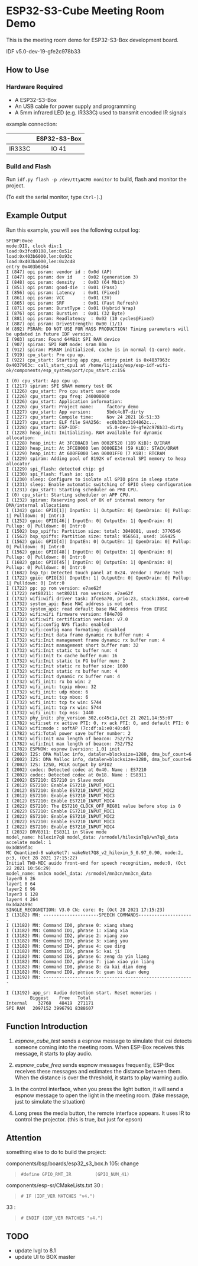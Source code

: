 # ESP32-S3-Cube Meeting Room Demo

This is the meeting room demo for ESP32-S3-Box development board. 

IDF v5.0-dev-19-gfe2c978b33

## How to Use

### Hardware Required

* A ESP32-S3-Box
* An USB cable for power supply and programming
* A 5mm infrared LED (e.g. IR333C) used to transmit encoded IR signals 

example connection:

|        | ESP32-S3-Box |
| :----: | :-----------: |
| IR333C |     IO 41     |

### Build and Flash

Run `idf.py flash -p /dev/ttyACM0 monitor` to build, flash and monitor the project.

(To exit the serial monitor, type `Ctrl-]`.)

## Example Output

Run this example, you will see the following output log:

```
SPIWP:0xee
mode:DIO, clock div:1
load:0x3fcd0108,len:0x51c
load:0x403b6000,len:0x93c
load:0x403ba000,len:0x2c48
entry 0x403b6164
I (847) opi psram: vendor id : 0x0d (AP)
I (847) opi psram: dev id    : 0x02 (generation 3)
I (848) opi psram: density   : 0x03 (64 Mbit)
I (851) opi psram: good-die  : 0x01 (Pass)
I (856) opi psram: Latency   : 0x01 (Fixed)
I (861) opi psram: VCC       : 0x01 (3V)
I (865) opi psram: SRF       : 0x01 (Fast Refresh)
I (871) opi psram: BurstType : 0x01 (Hybrid Wrap)
I (876) opi psram: BurstLen  : 0x01 (32 Byte)
I (881) opi psram: Readlatency  : 0x02 (10 cycles@Fixed)
I (887) opi psram: DriveStrength: 0x00 (1/1)
W (892) PSRAM: DO NOT USE FOR MASS PRODUCTION! Timing parameters will be updated in future IDF version.
I (903) spiram: Found 64MBit SPI RAM device
I (907) spiram: SPI RAM mode: sram 80m
I (912) spiram: PSRAM initialized, cache is in normal (1-core) mode.
I (919) cpu_start: Pro cpu up.
I (922) cpu_start: Starting app cpu, entry point is 0x4037963c
0x4037963c: call_start_cpu1 at /home/lijiaiq/esp/esp-idf-wifi-ok/components/esp_system/port/cpu_start.c:156

I (0) cpu_start: App cpu up.
I (1217) spiram: SPI SRAM memory test OK
I (1226) cpu_start: Pro cpu start user code
I (1226) cpu_start: cpu freq: 240000000
I (1226) cpu_start: Application information:
I (1226) cpu_start: Project name:     factory_demo
I (1227) cpu_start: App version:      5bdc4c87-dirty
I (1227) cpu_start: Compile time:     Nov 24 2021 16:51:33
I (1227) cpu_start: ELF file SHA256:  ec0b3b0c3194862c...
I (1228) cpu_start: ESP-IDF:          v5.0-dev-19-gfe2c978b33-dirty
I (1228) heap_init: Initializing. RAM available for dynamic allocation:
I (1228) heap_init: At 3FCB0AE0 len 0002F520 (189 KiB): D/IRAM
I (1228) heap_init: At 3FCE0000 len 0000EE34 (59 KiB): STACK/DRAM
I (1229) heap_init: At 600FE000 len 00001FF0 (7 KiB): RTCRAM
I (1229) spiram: Adding pool of 8192K of external SPI memory to heap allocator
I (1229) spi_flash: detected chip: gd
I (1230) spi_flash: flash io: qio
I (1230) sleep: Configure to isolate all GPIO pins in sleep state
I (1231) sleep: Enable automatic switching of GPIO sleep configuration
I (1231) cpu_start: Starting scheduler on PRO CPU.
I (0) cpu_start: Starting scheduler on APP CPU.
I (1232) spiram: Reserving pool of 8K of internal memory for DMA/internal allocations
I (1242) gpio: GPIO[1]| InputEn: 1| OutputEn: 0| OpenDrain: 0| Pullup: 1| Pulldown: 0| Intr:3 
I (1252) gpio: GPIO[46]| InputEn: 0| OutputEn: 1| OpenDrain: 0| Pullup: 0| Pulldown: 0| Intr:0 
I (1502) bsp_spiffs: Partition size: total: 3848081, used: 3776546
I (1562) bsp_spiffs: Partition size: total: 956561, used: 169425
I (1562) gpio: GPIO[4]| InputEn: 0| OutputEn: 1| OpenDrain: 0| Pullup: 0| Pulldown: 0| Intr:0 
I (1562) gpio: GPIO[48]| InputEn: 0| OutputEn: 1| OpenDrain: 0| Pullup: 0| Pulldown: 0| Intr:0 
I (1682) gpio: GPIO[45]| InputEn: 0| OutputEn: 1| OpenDrain: 0| Pullup: 0| Pulldown: 0| Intr:0 
I (1682) bsp_tp: Detected touch panel at 0x24. Vendor : Parade Tech
I (1722) gpio: GPIO[3]| InputEn: 1| OutputEn: 0| OpenDrain: 0| Pullup: 1| Pulldown: 0| Intr:0 
I (1722) pp: pp rom version: e7ae62f
I (1722) net80211: net80211 rom version: e7ae62f
I (1732) wifi:wifi driver task: 3fce6a70, prio:23, stack:3584, core=0
I (1732) system_api: Base MAC address is not set
I (1732) system_api: read default base MAC address from EFUSE
I (1732) wifi:wifi firmware version: f84e709
I (1732) wifi:wifi certification version: v7.0
I (1732) wifi:config NVS flash: enabled
I (1732) wifi:config nano formating: disabled
I (1732) wifi:Init data frame dynamic rx buffer num: 4
I (1732) wifi:Init management frame dynamic rx buffer num: 4
I (1732) wifi:Init management short buffer num: 32
I (1732) wifi:Init static tx buffer num: 4
I (1732) wifi:Init tx cache buffer num: 16
I (1732) wifi:Init static tx FG buffer num: 2
I (1732) wifi:Init static rx buffer size: 1600
I (1732) wifi:Init static rx buffer num: 4
I (1732) wifi:Init dynamic rx buffer num: 4
I (1732) wifi_init: rx ba win: 2
I (1732) wifi_init: tcpip mbox: 32
I (1732) wifi_init: udp mbox: 6
I (1732) wifi_init: tcp mbox: 6
I (1732) wifi_init: tcp tx win: 5744
I (1732) wifi_init: tcp rx win: 5744
I (1732) wifi_init: tcp mss: 1440
I (1732) phy_init: phy_version 302,cc45c1a,Oct 21 2021,14:55:07
I (1782) wifi:set rx active PTI: 0, rx ack PTI: 0, and default PTI: 0
I (1782) wifi:mode : softAP (7c:df:a1:e0:40:dd)
I (1782) wifi:Total power save buffer number: 2
I (1782) wifi:Init max length of beacon: 752/752
I (1782) wifi:Init max length of beacon: 752/752
I (1782) ESPNOW: espnow [version: 1.0] init
I (2002) I2S: DMA Malloc info, datalen=blocksize=1280, dma_buf_count=6
I (2002) I2S: DMA Malloc info, datalen=blocksize=1280, dma_buf_count=6
I (2002) I2S: I2S0, MCLK output by GPIO2
I (2002) codec: Detected codec at 0x40. Name : ES7210
I (2002) codec: Detected codec at 0x18. Name : ES8311
I (2002) ES7210: ES7210 in Slave mode
I (2012) ES7210: Enable ES7210_INPUT_MIC1
I (2012) ES7210: Enable ES7210_INPUT_MIC2
I (2012) ES7210: Enable ES7210_INPUT_MIC3
I (2012) ES7210: Enable ES7210_INPUT_MIC4
I (2022) ES7210: The ES7210_CLOCK_OFF_REG01 value before stop is 0
I (2022) ES7210: Enable ES7210_INPUT_MIC1
I (2022) ES7210: Enable ES7210_INPUT_MIC2
I (2022) ES7210: Enable ES7210_INPUT_MIC3
I (2022) ES7210: Enable ES7210_INPUT_MIC4
I (2032) DRV8311: ES8311 in Slave mode
model_name: hilexin7q8 model_data: /srmodel/hilexin7q8/wn7q8_data
accelate model: 1
0x3d859f3c
MC Quantized-8 wakeNet7: wakeNet7Q8_v2_hilexin_5_0.97_0.90, mode:2, p:3, (Oct 28 2021 17:15:22)
Initial TWO-MIC auido front-end for speech recognition, mode:0, (Oct 22 2021 10:56:29)
model_name: mn3cn model_data: /srmodel/mn3cn/mn3cn_data
layer0 6 26
layer1 8 64
layer2 6 96
layer3 6 128
layer4 4 264
0x3da2499c
SINGLE_RECOGNITION: V3.0 CN; core: 0; (Oct 28 2021 17:15:23)
I (13182) MN: ---------------------SPEECH COMMANDS---------------------
I (13182) MN: Command ID0, phrase 0: xiang shang
I (13182) MN: Command ID1, phrase 1: xiang xia
I (13182) MN: Command ID2, phrase 2: xiang zuo
I (13182) MN: Command ID3, phrase 3: xiang you
I (13182) MN: Command ID4, phrase 4: que ding
I (13182) MN: Command ID5, phrase 5: kai ji
I (13182) MN: Command ID6, phrase 6: zeng da yin liang
I (13182) MN: Command ID7, phrase 7: jian xiao yin liang
I (13182) MN: Command ID8, phrase 8: da kai dian deng
I (13182) MN: Command ID9, phrase 9: guan bi dian deng
I (13192) MN: ---------------------------------------------------------

I (13192) app_sr: Audio detection start. Reset memories :
         Biggest    Free   Total
Internal    32768   48419  271171
SPI RAM   2097152 3996791 8388607

```

## Function Introduction

1. *espnow_cube_test*  sends a espnow message to simulate that csi detects someone coming into the meeting room. When ESP-Box receives this message, it starts to play audio.
   
2. *espnow_cube_freq* sends espnow messages frequently, ESP-Box receives these messages and estimates the distance between them. When the distance is over the threshold, it starts to play warning audio.
   
3. In the control interface, when you press the light button, it will send a espnow message to open the light in the meeting room. (fake message, just to simulate the situation)
   
4. Long press the media button, the remote interface appears. It uses IR to control the projector. (this is true, but just for epson)

## Attention

something else to do to build the project:

components/bsp/boards/esp32_s3_box.h
105: change
> ```#define GPIO_RMT_IR         (GPIO_NUM_41)```

components/esp-sr/CMakeLists.txt
30 :

> ```# IF (IDF_VER MATCHES "v4.")```

33 :

> ```# ENDIF (IDF_VER MATCHES "v4.")```


## TODO 

- update lvgl to 8.1
- update UI to BOX master
